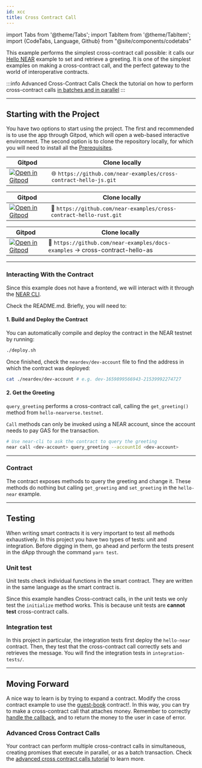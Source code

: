 ```yaml
---
id: xcc
title: Cross Contract Call
---
```

import Tabs from '@theme/Tabs';
import TabItem from '@theme/TabItem';
import {CodeTabs, Language, Github} from "@site/components/codetabs"

This example performs the simplest cross-contract call possible: it calls our [Hello NEAR](hello-near.md) example to set and retrieve a greeting.
It is one of the simplest examples on making a cross-contract call, and the perfect gateway to the world of interoperative contracts.

:::info Advanced Cross-Contract Calls
Check the tutorial on how to perform cross-contract calls [in batches and in parallel](./advanced-xcc.md)
:::

---

## Starting with the Project
You have two options to start using the project. The first and recommended is to use the app through Gitpod, which will open a web-based interactive environment. The second option is to clone the repository locally, for which you will need to install all the [Prerequisites](../../2.develop/prerequisites.md).


<Tabs className="language-tabs" groupId="code-tabs">

  <TabItem value="🌐 JavaScript"> 

  | Gitpod                                                                                                                                                                                           | Clone locally                                                                 |
  | ------------------------------------------------------------------------------------------------------------------------------------------------------------------------------------------------ | ----------------------------------------------------------------------------- |
  | <a href="https://gitpod.io/#https://github.com/near-examples/cross-contract-hello-js"><img src="https://gitpod.io/button/open-in-gitpod.svg" alt="Open in Gitpod" /></a> | 🌐 `https://github.com/near-examples/cross-contract-hello-js.git` |

  </TabItem>

  <TabItem value="🦀 Rust">

  | Gitpod                                                                                                                                                                                           | Clone locally                                                                 |
  | ------------------------------------------------------------------------------------------------------------------------------------------------------------------------------------------------ | ----------------------------------------------------------------------------- |
  | <a href="https://gitpod.io/#https://github.com/near-examples/cross-contract-hello-rust"><img src="https://gitpod.io/button/open-in-gitpod.svg" alt="Open in Gitpod" /></a> | 🦀 `https://github.com/near-examples/cross-contract-hello-rust.git` |

  </TabItem>
  <TabItem value="🚀 AssemblyScript" >

  | Gitpod                                                                                                                                                                                           | Clone locally                                                                 |
  | ------------------------------------------------------------------------------------------------------------------------------------------------------------------------------------------------ | ----------------------------------------------------------------------------- |
  | <a href="https://gitpod.io/#https://github.com/near-examples/docs-examples/blob/main/cross-contract-hello-as"><img src="https://gitpod.io/button/open-in-gitpod.svg" alt="Open in Gitpod" /></a> | 🚀 `https://github.com/near-examples/docs-examples` -> cross-contract-hello-as |

  </TabItem>
</Tabs>


---

### Interacting With the Contract
Since this example does not have a frontend, we will interact with it through the [NEAR CLI](../../4.tools/cli.md).

<!-- Expand on this explanation adding snippets  -->
Check the README.md. Briefly, you will need to:

#### 1. Build and Deploy the Contract
You can automatically compile and deploy the contract in the NEAR testnet by running:

```bash
./deploy.sh
```

Once finished, check the `neardev/dev-account` file to find the address in which the contract was deployed:

```bash
cat ./neardev/dev-account # e.g. dev-1659899566943-21539992274727
```

#### 2. Get the Greeting

`query_greeting` performs a cross-contract call, calling the `get_greeting()` method from `hello-nearverse.testnet`.

`Call` methods can only be invoked using a NEAR account, since the account needs to pay GAS for the transaction.

```bash
# Use near-cli to ask the contract to query the greeting
near call <dev-account> query_greeting --accountId <dev-account>
```

---

### Contract
The contract exposes methods to query the greeting and change it. These methods do nothing but calling `get_greeting` and
`set_greeting` in the `hello-near` example.

<CodeTabs>
<Language value="🌐 JavaScript" language="ts">
    <Github fname="contract.ts" 
            url="https://github.com/near-examples/cross-contract-hello-js/blob/master/contract/src/contract.ts"
            start="17" end="39" />
  </Language>
  <Language value="🦀 Rust" language="rust">
    <Github fname="lib.rs"
            url="https://github.com/near-examples/cross-contract-hello-rust/blob/main/contract/src/lib.rs"
            start="24" end="49" />
  </Language>
  <Language value="🚀 AssemblyScript" language="ts">
    <Github fname="index.ts"
            url="https://github.com/near-examples/docs-examples/blob/main/cross-contract-hello-as/contract/assembly/index.ts"
            start="11" end="45"/>
  </Language>
</CodeTabs>

---

## Testing

When writing smart contracts it is very important to test all methods exhaustively. In this
project you have two types of tests: unit and integration. Before digging in them,
go ahead and perform the tests present in the dApp through the command `yarn test`.

### Unit test

Unit tests check individual functions in the smart contract. They are written in the
same language as the smart contract is. 

Since this example handles Cross-contract calls, in the unit tests we only test the `initialize`
method works. This is because unit tests are **cannot test** cross-contract calls.

### Integration test

In this project in particular, the integration tests first deploy the `hello-near` contract. Then,
they test that the cross-contract call correctly sets and retrieves the message. You will find the integration tests
in `integration-tests/`.

<CodeTabs>
  <Language value="🌐 JavaScript" language="rust">
    <Github fname="main.test.js"
            url="https://github.com/near-examples/cross-contract-hello-js/blob/master/integration-tests/src/main.ava.ts"
            start="9" end="59" />
  </Language>
</CodeTabs>

---

## Moving Forward

A nice way to learn is by trying to expand a contract. Modify the cross contract example to use the [guest-book](guest-book.md)
contract!. In this way, you can try to make a cross-contract call that attaches money. Remember to correctly [handle the callback](../../2.develop/contracts/crosscontract.md#callback-method),
and to return the money to the user in case of error.

### Advanced Cross Contract Calls
Your contract can perform multiple cross-contract calls in simultaneous, creating promises that execute in parallel, or as a batch transaction. Check the [advanced cross contract calls
tutorial](./advanced-xcc.md) to learn more.